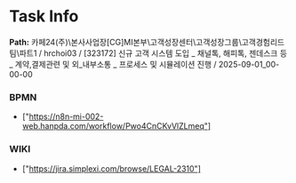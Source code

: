 # Task Info

**Path:** 카페24(주)\본사사업장\[CG]MI본부\고객성장센터\고객성장그룹\고객경험리드팀\파트1 / hrchoi03 / [323172] 신규 고객 시스템 도입 _ 채널톡, 해피톡, 젠데스크 등 _ 계약,결제관련 및 외_내부소통 _ 프로세스 및 시뮬레이션 진행 / 2025-09-01_00-00-00

### BPMN
- ["https://n8n-mi-002-web.hanpda.com/workflow/Pwo4CnCKvVlZLmeq"]

### WIKI
- ["https://jira.simplexi.com/browse/LEGAL-2310"]

